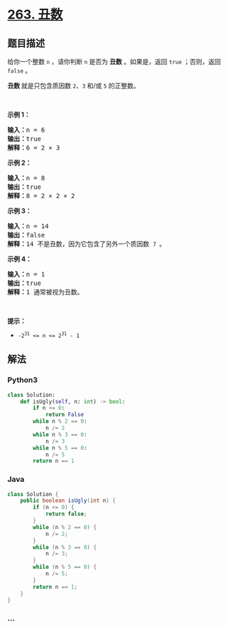 # [263. 丑数](https://leetcode-cn.com/problems/ugly-number)



## 题目描述

<!-- 这里写题目描述 -->

<p>给你一个整数 <code>n</code> ，请你判断 <code>n</code> 是否为 <strong>丑数</strong> 。如果是，返回 <code>true</code> ；否则，返回 <code>false</code> 。</p>

<p><strong>丑数 </strong>就是只包含质因数 <code>2</code>、<code>3</code> 和/或 <code>5</code> 的正整数。</p>

<p> </p>

<p><strong>示例 1：</strong></p>

<pre>
<strong>输入：</strong>n = 6
<strong>输出：</strong>true
<strong>解释：</strong>6 = 2 × 3</pre>

<p><strong>示例 2：</strong></p>

<pre>
<strong>输入：</strong>n = 8
<strong>输出：</strong>true
<strong>解释：</strong>8 = 2 × 2 × 2
</pre>

<p><strong>示例 3：</strong></p>

<pre>
<strong>输入：</strong>n = 14
<strong>输出：</strong>false
<strong>解释：</strong>14 不是丑数，因为它包含了另外一个质因数 <code>7 </code>。
</pre>

<p><strong>示例 4：</strong></p>

<pre>
<strong>输入：</strong>n = 1
<strong>输出：</strong>true
<strong>解释：</strong>1 通常被视为丑数。
</pre>

<p> </p>

<p><strong>提示：</strong></p>

<ul>
	<li><code>-2<sup>31</sup> <= n <= 2<sup>31</sup> - 1</code></li>
</ul>


## 解法

<!-- 这里可写通用的实现逻辑 -->

<!-- tabs:start -->

### **Python3**

<!-- 这里可写当前语言的特殊实现逻辑 -->

```python
class Solution:
    def isUgly(self, n: int) -> bool:
        if n <= 0:
            return False
        while n % 2 == 0:
            n /= 2
        while n % 3 == 0:
            n /= 3
        while n % 5 == 0:
            n /= 5
        return n == 1
```

### **Java**

<!-- 这里可写当前语言的特殊实现逻辑 -->

```java
class Solution {
    public boolean isUgly(int n) {
        if (n <= 0) {
            return false;
        } 
        while (n % 2 == 0) {
            n /= 2;
        } 
        while (n % 3 == 0) {
            n /= 3;
        } 
        while (n % 5 == 0) {
            n /= 5;
        }
        return n == 1;
    }
}
```

### **...**

```

```

<!-- tabs:end -->
